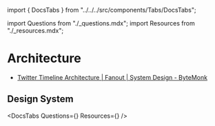 import { DocsTabs } from "../../../src/components/Tabs/DocsTabs";

import Questions from "./\_questions.mdx";
import Resources from "./\_resources.mdx";

# Architecture

<div class="intermediate">

- [Twitter Timeline Architecture | Fanout | System Design - ByteMonk](https://www.youtube.com/watch?v=FEkXjNFrL1o)

</div>

## Design System

<DocsTabs Questions={<Questions />} Resources={<Resources />} />
